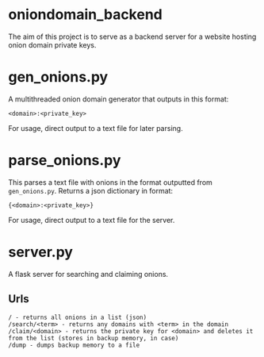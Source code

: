# oniondomain_backend

The aim of this project is to serve as a backend server for a website hosting onion domain private keys.

# gen_onions.py

A multithreaded onion domain generator that outputs in this format:

	<domain>:<private_key>

For usage, direct output to a text file for later parsing.

# parse_onions.py

This parses a text file with onions in the format outputted from `gen_onions.py`. Returns a json dictionary in format:

	{<domain>:<private_key>}

For usage, direct output to a text file for the server.

# server.py

A flask server for searching and claiming onions.

## Urls
	/ - returns all onions in a list (json)
	/search/<term> - returns any domains with <term> in the domain
	/claim/<domain> - returns the private key for <domain> and deletes it from the list (stores in backup memory, in case)
	/dump - dumps backup memory to a file